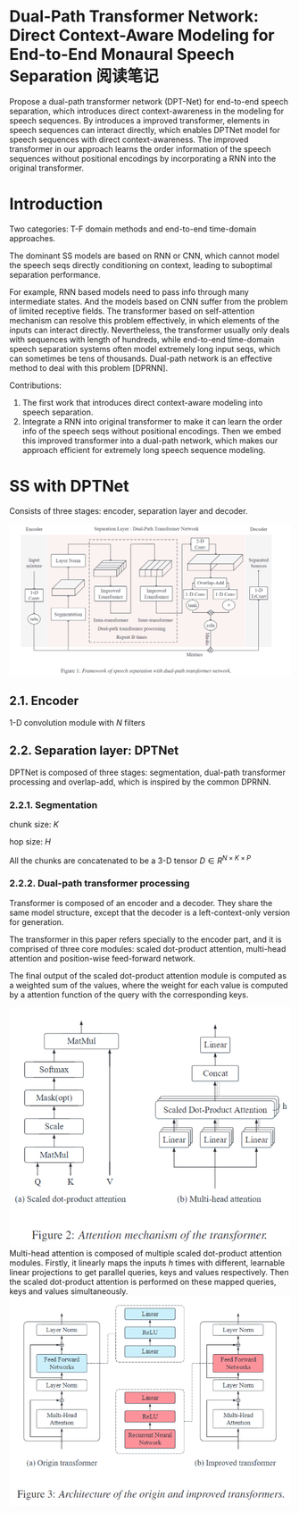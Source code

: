 # Dual-Path Transformer Network: Direct Context-Aware Modeling for End-to-End Monaural Speech Separation 阅读笔记

Propose a dual-path transformer network (DPT-Net) for end-to-end speech separation, which introduces direct context-awareness in the modeling for speech sequences. By introduces a improved transformer, elements in speech sequences can interact directly, which enables DPTNet model for speech sequences with direct context-awareness. The improved transformer in our approach learns the order information of the speech sequences without positional encodings by incorporating a RNN into the original transformer.

# Introduction
Two categories: T-F domain methods and end-to-end time-domain approaches.

The dominant SS models are based on RNN or CNN, which cannot model the speech seqs directly conditioning on context, leading to suboptimal separation performance.

For example, RNN based models need to pass info through many intermediate states. And the models based on CNN suffer from the problem of limited receptive fields. The transformer based on self-attention mechanism can resolve this problem effectively, in which elements of the inputs can interact directly. Nevertheless, the transformer usually only deals with sequences with length of hundreds, while end-to-end time-domain speech separation systems often model extremely long input seqs, which can sometimes be tens of thousands. Dual-path network is an effective method to deal with this problem [DPRNN].

Contributions:
1. The first work that introduces direct context-aware modeling into speech separation. 
2. Integrate a RNN into original transformer to make it can learn the order info of the speech seqs without positional encodings. Then we embed this improved transformer into a dual-path network, which makes our approach efficient for extremely long speech sequence modeling.

# SS with DPTNet
Consists of three stages: encoder, separation layer and decoder.

![](https://raw.githubusercontent.com/FYJNEVERFOLLOWS/Picture-Bed/main/202206/20220627111003.png)

## 2.1. Encoder
1-D convolution module with $N$ filters

## 2.2. Separation layer: DPTNet
DPTNet is composed of three stages: segmentation, dual-path transformer processing and overlap-add, which is inspired by the common DPRNN.

### 2.2.1. Segmentation
chunk size: $K$

hop size: $H$

All the chunks are concatenated to be a 3-D tensor $D\in R^{N\times K\times P}$

### 2.2.2. Dual-path transformer processing
Transformer is composed of an encoder and a decoder. They share the same model structure, except that the decoder is a left-context-only version for generation.

The transformer in this paper refers specially to the encoder part, and it is comprised of three core modules: scaled dot-product attention, multi-head attention and position-wise feed-forward network.

The final output of the scaled dot-product attention module is computed as a weighted sum of the values, where the weight for each value is computed by a attention function of the query with the corresponding keys. 

![](https://raw.githubusercontent.com/FYJNEVERFOLLOWS/Picture-Bed/main/202206/20220627111111.png)
Multi-head attention is composed of multiple scaled dot-product attention modules. Firstly, it linearly maps the inputs $h$ times with different, learnable linear projections to get parallel queries, keys and values respectively. Then the scaled dot-product attention is performed on these mapped queries, keys and values simultaneously. 
![](https://raw.githubusercontent.com/FYJNEVERFOLLOWS/Picture-Bed/main/202206/20220627111154.png)